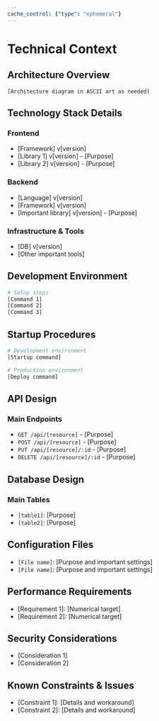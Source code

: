 ```yaml
---
cache_control: {"type": "ephemeral"}
---
```

# Technical Context

## Architecture Overview
```
[Architecture diagram in ASCII art as needed]
```

## Technology Stack Details
### Frontend
- [Framework] v[version]
- [Library 1] v[version] - [Purpose]
- [Library 2] v[version] - [Purpose]

### Backend
- [Language] v[version]
- [Framework] v[version]
- [Important library] v[version] - [Purpose]

### Infrastructure & Tools
- [DB] v[version]
- [Other important tools]

## Development Environment
```bash
# Setup steps
[Command 1]
[Command 2]
[Command 3]
```

## Startup Procedures
```bash
# Development environment
[Startup command]

# Production environment
[Deploy command]
```

## API Design
### Main Endpoints
- `GET /api/[resource]` - [Purpose]
- `POST /api/[resource]` - [Purpose]
- `PUT /api/[resource]/:id` - [Purpose]
- `DELETE /api/[resource]/:id` - [Purpose]

## Database Design
### Main Tables
- `[table1]`: [Purpose]
- `[table2]`: [Purpose]

## Configuration Files
- `[File name]`: [Purpose and important settings]
- `[File name]`: [Purpose and important settings]

## Performance Requirements
- [Requirement 1]: [Numerical target]
- [Requirement 2]: [Numerical target]

## Security Considerations
- [Consideration 1]
- [Consideration 2]

## Known Constraints & Issues
- [Constraint 1]: [Details and workaround]
- [Constraint 2]: [Details and workaround]
